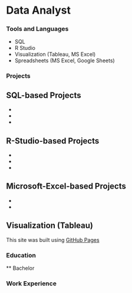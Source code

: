# Data Analyst 

### Tools and Languages 
- SQL
- R Studio
- Visualization (Tableau, MS Excel)
- Spreadsheets (MS Excel, Google Sheets)

### Projects 

 ## SQL-based Projects 
 -
 -
 -
 ## R-Studio-based Projects 
 -
 -
 -
 ## Microsoft-Excel-based Projects 
 -
 -
 ## Visualization  (Tableau)
 This site was built using [GitHub Pages](https://pages.github.com/)

### Education 
** Bachelor 

### Work Experience 
